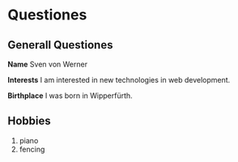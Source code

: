 # Questiones

## Generall Questiones

**Name**
Sven von Werner

**Interests**
I am interested in new technologies in web development.

**Birthplace**
I was born in Wipperfürth.

## Hobbies
1. piano
2. fencing
